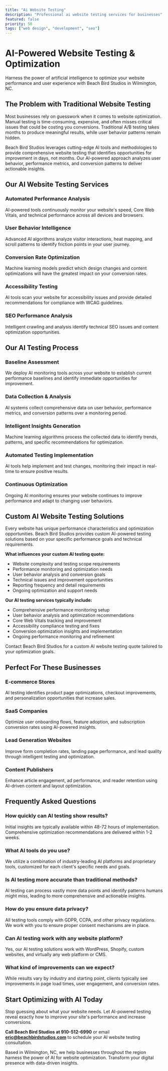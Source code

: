 ```yaml
---
title: "Ai Website Testing"
description: "Professional ai website testing services for businesses"
featured: false
priority: 50
tags: ["web design", "development", "seo"]
---
```


# AI-Powered Website Testing & Optimization

Harness the power of artificial intelligence to optimize your website performance and user experience with Beach Bird Studios in Wilmington, NC.

## The Problem with Traditional Website Testing

Most businesses rely on guesswork when it comes to website optimization. Manual testing is time-consuming, expensive, and often misses critical issues that could be costing you conversions. Traditional A/B testing takes months to produce meaningful results, while user behavior patterns remain hidden.

Beach Bird Studios leverages cutting-edge AI tools and methodologies to provide comprehensive website testing that identifies opportunities for improvement in days, not months. Our AI-powered approach analyzes user behavior, performance metrics, and conversion patterns to deliver actionable insights.

## Our AI Website Testing Services

### Automated Performance Analysis
AI-powered tools continuously monitor your website's speed, Core Web Vitals, and technical performance across all devices and browsers.

### User Behavior Intelligence
Advanced AI algorithms analyze visitor interactions, heat mapping, and scroll patterns to identify friction points in your user journey.

### Conversion Rate Optimization
Machine learning models predict which design changes and content optimizations will have the greatest impact on your conversion rates.

### Accessibility Testing
AI tools scan your website for accessibility issues and provide detailed recommendations for compliance with WCAG guidelines.

### SEO Performance Analysis
Intelligent crawling and analysis identify technical SEO issues and content optimization opportunities.

## Our AI Testing Process

### Baseline Assessment
We deploy AI monitoring tools across your website to establish current performance baselines and identify immediate opportunities for improvement.

### Data Collection & Analysis
AI systems collect comprehensive data on user behavior, performance metrics, and conversion patterns over a monitoring period.

### Intelligent Insights Generation
Machine learning algorithms process the collected data to identify trends, patterns, and specific recommendations for optimization.

### Automated Testing Implementation
AI tools help implement and test changes, monitoring their impact in real-time to ensure positive results.

### Continuous Optimization
Ongoing AI monitoring ensures your website continues to improve performance and adapt to changing user behaviors.

## Custom AI Website Testing Solutions

Every website has unique performance characteristics and optimization opportunities. Beach Bird Studios provides custom AI-powered testing solutions based on your specific performance goals and technical requirements.

**What influences your custom AI testing quote:**
- Website complexity and testing scope requirements
- Performance monitoring and optimization needs
- User behavior analysis and conversion goals
- Technical issues and improvement opportunities
- Reporting frequency and detail requirements
- Ongoing optimization and support needs

**Our AI testing services typically include:**
- Comprehensive performance monitoring setup
- User behavior analysis and optimization recommendations
- Core Web Vitals tracking and improvement
- Accessibility compliance testing and fixes
- Conversion optimization insights and implementation
- Ongoing performance monitoring and refinement

Contact Beach Bird Studios for a custom AI website testing quote tailored to your optimization goals.

## Perfect For These Businesses

### E-commerce Stores
AI testing identifies product page optimizations, checkout improvements, and personalization opportunities that increase sales.

### SaaS Companies
Optimize user onboarding flows, feature adoption, and subscription conversion rates using AI-powered insights.

### Lead Generation Websites
Improve form completion rates, landing page performance, and lead quality through intelligent testing and optimization.

### Content Publishers
Enhance article engagement, ad performance, and reader retention using AI-driven content and layout optimization.

## Frequently Asked Questions

### How quickly can AI testing show results?
Initial insights are typically available within 48-72 hours of implementation. Comprehensive optimization recommendations are delivered within 1-2 weeks.

### What AI tools do you use?
We utilize a combination of industry-leading AI platforms and proprietary tools, customized for each client's specific needs and goals.

### Is AI testing more accurate than traditional methods?
AI testing can process vastly more data points and identify patterns humans might miss, leading to more comprehensive and actionable insights.

### How do you ensure data privacy?
All testing tools comply with GDPR, CCPA, and other privacy regulations. We work with you to ensure proper consent mechanisms are in place.

### Can AI testing work with any website platform?
Yes, our AI testing solutions work with WordPress, Shopify, custom websites, and virtually any web platform or CMS.

### What kind of improvements can we expect?
While results vary by industry and starting point, clients typically see improvements in page load times, user engagement, and conversion rates.

## Start Optimizing with AI Today

Stop guessing about what your website needs. Let AI-powered testing reveal exactly how to improve your site's performance and increase conversions.

**Call Beach Bird Studios at 910-512-6990** or email **eric@beachbirdstudios.com** to schedule your AI website testing consultation.

Based in Wilmington, NC, we help businesses throughout the region harness the power of AI for website optimization. Transform your digital presence with data-driven insights.